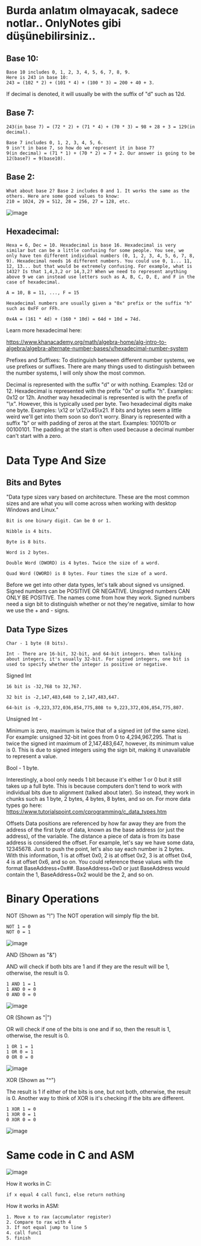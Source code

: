 # Burda anlatım olmayacak, sadece notlar.. OnlyNotes gibi düşünebilirsiniz..

## Base 10:

```We mortal humans use the decimal (base 10) system.
Base 10 includes 0, 1, 2, 3, 4, 5, 6, 7, 8, 9.
Here is 243 in base 10:
243 = (102 * 2) + (101 * 4) + (100 * 3) = 200 + 40 + 3.
```

If decimal is denoted, it will usually be with the suffix of "d" such as 12d.

## Base 7:
```We can apply this to any base. For example, 243 in base 7:
243(in base 7) = (72 * 2) + (71 * 4) + (70 * 3) = 98 + 28 + 3 = 129(in decimal).

Base 7 includes 0, 1, 2, 3, 4, 5, 6.
9 isn't in base 7, so how do we represent it in base 7?
9(in decimal) = (71 * 1) + (70 * 2) = 7 + 2. Our answer is going to be 12(base7) = 9(base10).
```

## Base 2:
```
What about base 2? Base 2 includes 0 and 1. It works the same as the others. Here are some good values to know:
210 = 1024, 29 = 512, 28 = 256, 27 = 128, etc.
```
![image](https://github.com/jackalkarlos/assembly-and-bo-and-be/assets/88983987/ed0e28f7-cc15-4187-b2d7-ef2e2a241b54)

## Hexadecimal:
```
Hexa = 6, Dec = 10. Hexadecimal is base 16. Hexadecimal is very similar but can be a little confusing for some people. You see, we only have ten different individual numbers (0, 1, 2, 3, 4, 5, 6, 7, 8, 9). Hexadecimal needs 16 different numbers. You could use 0, 1... 11, 12, 13... but that would be extremely confusing. For example, what is 1432? Is that 1,4,3,2 or 14,3,2? When we need to represent anything above 9 we can instead use letters such as A, B, C, D, E, and F in the case of hexadecimal.

A = 10, B = 11, ..., F = 15

Hexadecimal numbers are usually given a "0x" prefix or the suffix "h" such as 0xFF or FFh.

0x4A = (161 * 4d) + (160 * 10d) = 64d + 10d = 74d.
```
Learn more hexadecimal here:

https://www.khanacademy.org/math/algebra-home/alg-intro-to-algebra/algebra-alternate-number-bases/v/hexadecimal-number-system

Prefixes and Suffixes:
To distinguish between different number systems, we use prefixes or suffixes. There are many things used to distinguish between the number systems, I will only show the most common.

Decimal is represented with the suffix "d" or with nothing. Examples: 12d or 12.
Hexadecimal is represented with the prefix "0x" or suffix "h". Examples: 0x12 or 12h. Another way hexadecimal is represented is with the prefix of "\x". However, this is typically used per byte. Two hexadecimal digits make one byte. Examples: \x12 or \x12\x45\x21. If bits and bytes seem a little weird we'll get into them soon so don't worry.
Binary is represented with a suffix "b" or with padding of zeros at the start. Examples: 100101b or 00100101. The padding at the start is often used because a decimal number can't start with a zero.



# Data Type And Size
## Bits and Bytes

"Data type sizes vary based on architecture. These are the most common sizes and are what you will come across when working with desktop Windows and Linux."

`Bit is one binary digit. Can be 0 or 1.`

`Nibble is 4 bits.`

`Byte is 8 bits.`

`Word is 2 bytes.`

`Double Word (DWORD) is 4 bytes. Twice the size of a word.`

`Quad Word (QWORD) is 8 bytes. Four times the size of a word.`


Before we get into other data types, let's talk about signed vs unsigned. Signed numbers can be POSITIVE OR NEGATIVE. Unsigned numbers CAN ONLY BE POSITIVE. The names come from how they work. Signed numbers need a sign bit to distinguish whether or not they're negative, similar to how we use the + and - signs.

## Data Type Sizes
`Char - 1 byte (8 bits).`

`Int - There are 16-bit, 32-bit, and 64-bit integers. When talking about integers, it's usually 32-bit. For signed integers, one bit is used to specify whether the integer is positive or negative.`

Signed Int

`16 bit is -32,768 to 32,767.`

`32 bit is -2,147,483,648 to 2,147,483,647.`

`64-bit is -9,223,372,036,854,775,808 to 9,223,372,036,854,775,807.`


Unsigned Int - 

Minimum is zero, maximum is twice that of a signed int (of the same size). For example: unsigned 32-bit int goes from 0 to 4,294,967,295. That is twice the signed int maximum of 2,147,483,647, however, its minimum value is 0. This is due to signed integers using the sign bit, making it unavailable to represent a value.

Bool - 1 byte. 

Interestingly, a bool only needs 1 bit because it's either 1 or 0 but it still takes up a full byte. This is because computers don't tend to work with individual bits due to alignment (talked about later). So instead, they work in chunks such as 1 byte, 2 bytes, 4 bytes, 8 bytes, and so on.
For more data types go here: https://www.tutorialspoint.com/cprogramming/c_data_types.htm

Offsets
Data positions are referenced by how far away they are from the address of the first byte of data, known as the base address (or just the address), of the variable. The distance a piece of data is from its base address is considered the offset. For example, let's say we have some data, 12345678. Just to push the point, let's also say each number is 2 bytes. With this information, 1 is at offset 0x0, 2 is at offset 0x2, 3 is at offset 0x4, 4 is at offset 0x6, and so on. You could reference these values with the format BaseAddress+0x##. BaseAddress+0x0 or just BaseAddress would contain the 1, BaseAddress+0x2 would be the 2, and so on.


# Binary Operations

NOT (Shown as "!")
The NOT operation will simply flip the bit.

```
NOT 1 = 0
NOT 0 = 1
```

![image](https://github.com/jackalkarlos/assembly-and-bo-and-be/assets/88983987/817817fd-0e60-49b9-b732-14385e90075c)

AND (Shown as "&")

AND will check if both bits are 1 and if they are the result will be 1, otherwise, the result is 0.

```
1 AND 1 = 1
1 AND 0 = 0
0 AND 0 = 0
```

![image](https://github.com/jackalkarlos/assembly-and-bo-and-be/assets/88983987/a87dc529-557c-438a-94ed-0a481616bb34)

OR (Shown as "|")

OR will check if one of the bits is one and if so, then the result is 1, otherwise, the result is 0.

```
1 OR 1 = 1
1 OR 0 = 1
0 OR 0 = 0
```

![image](https://github.com/jackalkarlos/assembly-and-bo-and-be/assets/88983987/75e55ca6-c6d3-4c9b-baff-1099bb804295)

XOR (Shown as "^")

The result is 1 if either of the bits is one, but not both, otherwise, the result is 0. Another way to think of XOR is it's checking if the bits are different.

```
1 XOR 1 = 0
1 XOR 0 = 1
0 XOR 0 = 0
```

![image](https://github.com/jackalkarlos/assembly-and-bo-and-be/assets/88983987/d9f1fe63-0763-4843-a3c2-ce08fece1392)


# Same code in C and ASM

![image](https://github.com/jackalkarlos/assembly-and-bo-and-be/assets/88983987/04e9909e-6ef2-4820-a66e-b2c0e5e855d6)

How it works in C:

`if x equal 4 call func1, else return nothing`

How it works in ASM:
```
1. Move x to rax (accumulator register)
2. Compare to rax with 4
3. If not equal jump to line 5
4. call func1
5. finish
```





